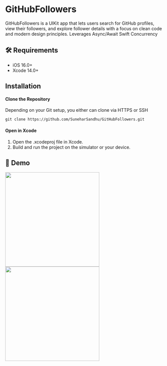 # GitHubFollowers

GitHubFollowers is a UIKit app that lets users search for GitHub profiles, view their followers, and explore follower details with a focus on clean code and modern design principles.
Leverages Async/Await Swift Concurrency

## 🛠 Requirements
- iOS 16.0+
- Xcode 14.0+

## Installation

#### Clone the Repository
Depending on your Git setup, you either can clone via HTTPS or SSH
```
git clone https://github.com/SuneharSandhu/GitHubFollowers.git
```

#### Open in Xcode
1. Open the .xcodeproj file in Xcode.
2. Build and run the project on the simulator or your device.

## 🚀 Demo
<img src="https://github.com/user-attachments/assets/32f72057-cb54-47a2-8c32-9bc2f8f1122b" width="300" />
<br>
<img src="https://github.com/user-attachments/assets/c9d5e5ce-0bd6-4711-aecb-2b6b0ef8e495" width="300" />

